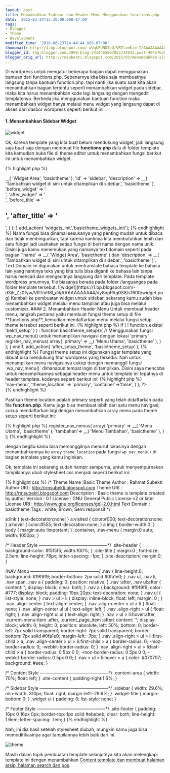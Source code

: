 ```yaml
---
layout: post
title: Menambahkan Sidebar dan Header Menu Menggunakan functions.php
date: '2015-03-24T15:30:00.000-07:00'
tags:
- Blogger
- Theme
- Development
modified_time: '2016-06-23T14:44:44.085-07:00'
thumbnail: http://4.bp.blogspot.com/-wVqkFUNOIoU/VRTlzmKzd-I/AAAAAAAAA4w/4MEiRmXkMko/s72-c/widget-not%2Bfound.png
blogger_id: tag:blogger.com,1999:blog-3414465807055734912.post-4045763044347858611
blogger_orig_url: http://rmsubekti.blogspot.com/2015/03/menambahkan-sidebar-dan-header-menu.html
---
```

Di wordpress untuk mengatur beberapa bagian dapat menggunakan bantuan dari functions.php. Sebenarnya kita bisa saja membuatnya langsung tanpa bantuan function.php. tapi nanti jika suatu saat kita akan menambahkan bagian tertentu seperti menambahkan widget pada sidebar, maka kita harus menambahkan kode lagi langsung dengan mengedit templatenya. Berbeda jika menggunakan bantuan function maka menambahkan widget hanya melalui menu widget yang langsung dapat di akses dari dasbor wordpress seperti berikut ini:

#### 1. Menambahkan Sidebar Widget
![widget](https://4.bp.blogspot.com/-wVqkFUNOIoU/VRTlzmKzd-I/AAAAAAAAA4w/4MEiRmXkMko/s1600/widget-not%2Bfound.png)

Ok, karena template yang kita buat belum mendukung widget, jadi langsung saja buat saja dengan membuat file **functions.php** dulu di folder template kita kemudian buka file di theme editor untuk menambahkan fungsi berikut ini untuk menambahkan widget.

{% highlight php %}
<?php
/**
* Menambahkan Widget Area
*/
function basictheme_widgets_init(){
  register_sidebar( array(
    'name' => __( 'Widget Area', 'basictheme' ),
    'id' => 'sidebar',
    'description' => __( 'Tambahkan widget di sini untuk ditampilkan di sidebar.', 'basictheme' ),
    'before_widget' => '<aside id=”%1$s” class=”widget %2$s”>',
    'after_widget' => '</aside>',
    'before_title' => '<h2 class=”widget-title”>',
    'after_title' => '</h2>',
  ) );
}
add_action( 'widgets_init','basictheme_widgets_init');
{% endhighlight %}

Nama fungsi bisa dinamai sesukanya yang penting mudah untuk dibaca dan tidak membingunkan, tapi karena nantinya kita membutuhkan lebih dari satu fungsi jadi usahakan setiap fungsi di beri nama dengan nama unik.

Disini juga kamu menemukan yang namanya text domain seperti pada bagian `'name' => __( 'Widget Area', 'basictheme' ) dan 'description' => __( 'Tambahkan widget di sini untuk ditampilkan di sidebar.', 'basictheme' )`. Text Domain ini digunakan untuk mentranslate bahasa template ke bahasa lain yang nantinya teks yang kita tulis bisa diganti ke bahasa lain tanpa harus mencari dan mengeditnya langsung dari template. Pada template wordpress umumnya, file biasanya berada pada folder /languanges pada folder template tersebut.

![widget](https://1.bp.blogspot.com/-d3ih_Zz0fyw/VRTmR8l_diI/AAAAAAAAA44/dy8npPAq0S8/s1600/widget.png)

Kembali ke pembuatan widget untuk sidebar, sekarang kamu sudah bisa menambahkan widget melalui menu tampilan atau juga bisa melalui customizer.

#### 2. Menambahkan Header Menu
Untuk membuat header menu, langkah pertama yaitu membuat fungsi theme setup di file **functions.php**, kemudian mendaftarkan menu melalui fungsi setup theme tersebut seperti berikut ini.

{% highlight php %}
if ( ! function_exists( 'bekti_setup' ) ) :
function basictheme_setup(){
  // Menggunakan fungsi wp_nav_menu() untuk menampilkan navigasi dengan lokasi 'primary'
  register_nav_menus( array(
    'primary' => __( 'Menu Utama', 'basictheme' ),
  ) );
}
endif;
add_action( 'after_setup_theme', 'basictheme_setup' );
{% endhighlight %}

Fungsi theme setup ini digunakan agar template yang dibuat bisa mendukung fitur wordpress yang tersedia. Nah untuk menampilkan menu navigasinya cukup dengan memanggil fungsi `wp_nav_menu()` dimanapun tempat ingin di tampilkan. Disini saya mencoba untuk menampilkannya sebagai header menu untuk template ini tepatnya di header template. kodenya seperti berikut ini:

{% highlight php %}
<?php if ( has_nav_menu( 'primary' ) ) : ?>
<nav id=”site-navigation” class=”main-navigation nav” role=”navigation”>
  <?php
  // Primary navigation menu.
  wp_nav_menu( array(
    'menu_class' => 'nav-menu',
    'theme_location' => 'primary',
    'container'=>'false',
  ) );
  ?>
</nav><!– .main-navigation –>
{% endhighlight %}

Pastikan theme location adalah primary seperti yang telah didaftarkan pada file **function.php**. Kamu juga bisa membuat lebih dari satu menu navigasi, cukup mendaftarkan lagi dengan menambahkan array menu pada theme setup seperti berikut ini:

{% highlight php %}
register_nav_menus( array(
  'primary' => __( 'Menu Utama', 'basictheme' ),
  'tambahan'=> __( 'Menu Tambahan', 'basictheme' ),
  ) );
{% endhighlight %}

dengan begitu kamu bisa memanggilnya menurut lokasinya dengan menambahkannya ke array `theme_location` pada fungsi `wp_nav_menu()` di bagian template yang kamu inginkan.

Ok, template ini sekarang sudah hampir sempurna, untuk menyempurnakan tampilannya ubah stylesheet css menjadi seperti berikut ini:

{% highlight css %}
/*
Theme Name  :Basic Theme
Author      : Rahmat Subekti
Author URI  : http://rmsubekti.blogspot.com
Theme URI   : http://rmsubekti.blogspot.com
Description : Basic theme is template created by author
Version     : 0.1
License     : GNU General Public License v2 or later
License URI : http://www.gnu.org/licenses/gpl-2.0.html
Text Domain : basictheme
Tags        : white, Brown, Semi responsif
*/

a:link {
  text-decoration:none;
}
a:visited {
  color:#000;
  text-decoration:none;
}
a:hover {
  color:#555;
  text-decoration:none;
}
a img {
  border-width:0;
}
body {
  margin:auto !important;
}
.container, .nav-menu {
  margin:0 auto;
  width: 1050px;
}

/* Header Style
———————————————–*/
.site-header {
  background-color: #f5f5f5;
  width:100%;
}
.site-title {
  margin:0 ;
  font-size: 2.5em;
  line-height: 78px;
  letter-spacing: -1px;
}
.site-description{
  margin:0;
}

/*NAV Menu
———————————————–*/
.nav {
  line-height:0;
  background: #f9f9f9;
  border-bottom: 2px solid #0fa1e0;
}
.nav ul,
.nav li,
.nav span,
.nav a {
  padding: 0;
  position: relative;
}
.nav :after,
.nav ul:after {
  content:'';
  display: block;
  clear: both;
}
.nav a {
  background: #f9f9f9;
  color: #777;
  display: block;
  padding: 19px 20px;
  text-decoration: none;
}
.nav ul {
  list-style: none;
}
.nav > ul > li {
  display: inline-block;
  float: left;
  margin: 0 ;
}
.nav .align-center {
  text-align: center;
}
.nav .align-center > ul > li {
  float: none;
}
.nav .align-center ul ul {
  text-align: left;
}
.nav .align-right > ul {
  float: right;
}
.nav .align-right ul ul {
  text-align: right;
}
.nav > ul > li:hover:after, .current-menu-item :after, .current_page_item :after{
  content: '';
  display: block;
  width: 0;
  height: 0;
  position: absolute;
  left: 50%;
  bottom: 0;
  border-left: 7px solid transparent;
  border-right: 7px solid transparent;
  border-bottom: 7px solid #0fa1e0;
  margin-left: -7px;
}
.nav .align-right > ul > li:first-child > a,
.nav .align-center > ul > li:first-child > a {
  border-radius: 0;
  -moz-border-radius: 0;
  -webkit-border-radius: 0;
}
.nav .align-right > ul > li:last-child > a {
  border-radius: 0 5px 0 0;
  -moz-border-radius: 0 5px 0 0;
  -webkit-border-radius: 0 5px 0 0;
}
.nav > ul > li:hover > a {
  color: #070707;
  background: #eee;
}

/* Content Style
———————————————–*/
.content-area {
  width: 70%;
  float: left;
}
.site-content {
  padding-right:1.6%;
}

/* Sidebar Style
———————————————–*/
.sidebar {
  width: 29.6%;
  min-width: 310px;
  float: right;
  margin-left:-29.6%;
}
.widget-title {
  margin-bottom: 0;
}
.widget ul {
  padding: 0;
  list-style: none;
}

/* Footer Style
———————————————–*/
.site-footer {
  padding: 16px 0 16px 0px;
  border-top: 1px solid #ebebeb;
  clear: both;
  line-height: 1.6em;
  letter-spacing: .1em;
}
{% endhighlight %}

Nah, ini dia hasil setelah stylesheet diubah, mungkin kamu juga bisa memodifikasinya agar tampilannya lebih baik dari ini.

![theme](https://1.bp.blogspot.com/-nS3rwK0wyVY/VRTnxbwAOfI/AAAAAAAAA5E/Fs0TCQ4cLTo/s1600/the%2Btheme.png)

Masih dalam topik pembuatan template selanjutnya kita akan melengkapi template ini dengan menambahkan [Content template dan membuat halaman arsip, halaman search dan pos](./membuat-custom-content-dan-halaman-pada.html).
